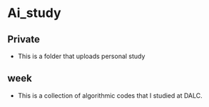 # Ai_study

## Private
- This is a folder that uploads personal study

## week
- This is a collection of algorithmic codes that I studied at DALC.
